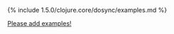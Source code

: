 {% include 1.5.0/clojure.core/dosync/examples.md %}

[Please add examples!](https://github.com/arrdem/grimoire/edit/master/_includes/1.6.0/clojure.core/dosync/examples.md)
